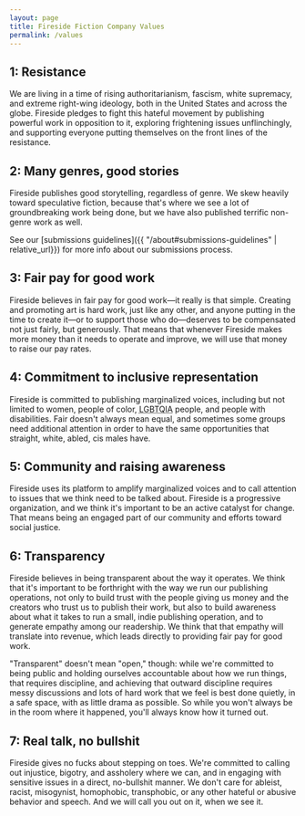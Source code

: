 ```yaml
---
layout: page
title: Fireside Fiction Company Values
permalink: /values
---
```


## 1: Resistance
We are living in a time of rising authoritarianism, fascism, white supremacy, and extreme right-wing ideology, both in the United States and across the globe. Fireside pledges to fight this hateful movement by publishing powerful work in opposition to it, exploring frightening issues unflinchingly, and supporting everyone putting themselves on the front lines of the resistance.

## 2: Many genres, good stories
Fireside publishes good storytelling, regardless of genre. We skew heavily toward speculative fiction, because that's where we see a lot of groundbreaking work being done, but we have also published terrific non-genre work as well.

See our [submissions guidelines]({{ "/about#submissions-guidelines" | relative_url}}) for more info about our submissions process.

## 3: Fair pay for good work
Fireside believes in fair pay for good work—it really is that simple. Creating and promoting art is hard work, just like any other, and anyone putting in the time to create it—or to support those who do—deserves to be compensated not just fairly, but generously. That means that whenever Fireside makes more money than it needs to operate and improve, we will use that money to raise our pay rates.

## 4: Commitment to inclusive representation
Fireside is committed to publishing marginalized voices, including but not limited to women, people of color, <abbr title="L.  G. B.  T. Q. I.  A.">LGBTQIA</abbr>  people, and people with disabilities. Fair doesn't always mean equal, and sometimes some groups need additional attention in order to have the same opportunities that straight, white, abled, cis males have.

## 5: Community and raising awareness
Fireside uses its platform to amplify marginalized voices and to call attention to issues that we think need to be talked about. Fireside is a progressive organization, and we think it's important to be an active catalyst for change. That means being an engaged part of our community and efforts toward social justice.

## 6: Transparency
Fireside believes in being transparent about the way it operates. We think that it's important to be forthright with the way we run our publishing operations, not only to build trust with the people giving us money and the creators who trust us to publish their work, but also to build awareness about what it takes to run a small, indie publishing operation, and to generate empathy among our readership. We think that that empathy will translate into revenue, which leads directly to providing fair pay for good work.

"Transparent" doesn't mean "open," though: while we're committed to being public and holding ourselves accountable about how we run things, that requires discipline, and achieving that outward discipline requires messy discussions and lots of hard work that we feel is best done quietly, in a safe space, with as little drama as possible. So while you won't always be in the room where it happened, you'll always know how it turned out.

## 7: Real talk, no bullshit
Fireside gives no fucks about stepping on toes. We're committed to calling out injustice, bigotry, and assholery where we can, and in engaging with sensitive issues in a direct, no-bullshit manner. We don't care for ableist, racist, misogynist, homophobic, transphobic, or any other hateful or abusive behavior and speech. And we will call you out on it, when we see it.
